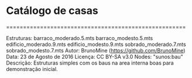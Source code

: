 # Catálogo de casas

=====================================================

Estruturas:
	barraco_moderado.5.mts
	barraco_modesto.5.mts
	edificio_moderado.9.mts
	edificio_modesto.9.mts
	sobrado_moderado.7.mts
	sobrado_modesto.7.mts
Autor: BrunoMine (https://github.com/BrunoMine)
Data: 23 de Agosto de 2016
Licença: CC BY-SA v3.0
Nodes:
	"sunos:bau"
Descrição:
	Estruturas simples com os baus na area interna
	boas para demonstração inicial.

